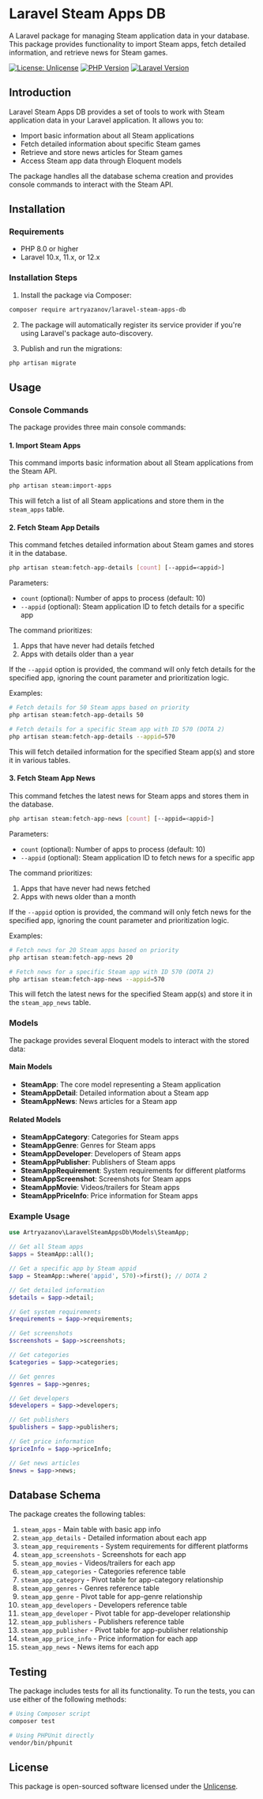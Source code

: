 # Laravel Steam Apps DB

A Laravel package for managing Steam application data in your database. This package provides functionality to import Steam apps, fetch detailed information, and retrieve news for Steam games.

[![License: Unlicense](https://img.shields.io/badge/license-Unlicense-blue.svg)](http://unlicense.org/)
[![PHP Version](https://img.shields.io/badge/php-%3E%3D8.0-8892BF.svg)](https://www.php.net/)
[![Laravel Version](https://img.shields.io/badge/laravel-10.x%7C11.x%7C12.x-red.svg)](https://laravel.com/)

## Introduction

Laravel Steam Apps DB provides a set of tools to work with Steam application data in your Laravel application. It allows you to:

- Import basic information about all Steam applications
- Fetch detailed information about specific Steam games
- Retrieve and store news articles for Steam games
- Access Steam app data through Eloquent models

The package handles all the database schema creation and provides console commands to interact with the Steam API.

## Installation

### Requirements

- PHP 8.0 or higher
- Laravel 10.x, 11.x, or 12.x

### Installation Steps

1. Install the package via Composer:

```bash
composer require artryazanov/laravel-steam-apps-db
```

2. The package will automatically register its service provider if you're using Laravel's package auto-discovery.

3. Publish and run the migrations:

```bash
php artisan migrate
```

## Usage

### Console Commands

The package provides three main console commands:

#### 1. Import Steam Apps

This command imports basic information about all Steam applications from the Steam API.

```bash
php artisan steam:import-apps
```

This will fetch a list of all Steam applications and store them in the `steam_apps` table.

#### 2. Fetch Steam App Details

This command fetches detailed information about Steam games and stores it in the database.

```bash
php artisan steam:fetch-app-details [count] [--appid=<appid>]
```

Parameters:
- `count` (optional): Number of apps to process (default: 10)
- `--appid` (optional): Steam application ID to fetch details for a specific app

The command prioritizes:
1. Apps that have never had details fetched
2. Apps with details older than a year

If the `--appid` option is provided, the command will only fetch details for the specified app, ignoring the count parameter and prioritization logic.

Examples:
```bash
# Fetch details for 50 Steam apps based on priority
php artisan steam:fetch-app-details 50

# Fetch details for a specific Steam app with ID 570 (DOTA 2)
php artisan steam:fetch-app-details --appid=570
```

This will fetch detailed information for the specified Steam app(s) and store it in various tables.

#### 3. Fetch Steam App News

This command fetches the latest news for Steam apps and stores them in the database.

```bash
php artisan steam:fetch-app-news [count] [--appid=<appid>]
```

Parameters:
- `count` (optional): Number of apps to process (default: 10)
- `--appid` (optional): Steam application ID to fetch news for a specific app

The command prioritizes:
1. Apps that have never had news fetched
2. Apps with news older than a month

If the `--appid` option is provided, the command will only fetch news for the specified app, ignoring the count parameter and prioritization logic.

Examples:
```bash
# Fetch news for 20 Steam apps based on priority
php artisan steam:fetch-app-news 20

# Fetch news for a specific Steam app with ID 570 (DOTA 2)
php artisan steam:fetch-app-news --appid=570
```

This will fetch the latest news for the specified Steam app(s) and store it in the `steam_app_news` table.

### Models

The package provides several Eloquent models to interact with the stored data:

#### Main Models

- **SteamApp**: The core model representing a Steam application
- **SteamAppDetail**: Detailed information about a Steam app
- **SteamAppNews**: News articles for a Steam app

#### Related Models

- **SteamAppCategory**: Categories for Steam apps
- **SteamAppGenre**: Genres for Steam apps
- **SteamAppDeveloper**: Developers of Steam apps
- **SteamAppPublisher**: Publishers of Steam apps
- **SteamAppRequirement**: System requirements for different platforms
- **SteamAppScreenshot**: Screenshots for Steam apps
- **SteamAppMovie**: Videos/trailers for Steam apps
- **SteamAppPriceInfo**: Price information for Steam apps

### Example Usage

```php
use Artryazanov\LaravelSteamAppsDb\Models\SteamApp;

// Get all Steam apps
$apps = SteamApp::all();

// Get a specific app by Steam appid
$app = SteamApp::where('appid', 570)->first(); // DOTA 2

// Get detailed information
$details = $app->detail;

// Get system requirements
$requirements = $app->requirements;

// Get screenshots
$screenshots = $app->screenshots;

// Get categories
$categories = $app->categories;

// Get genres
$genres = $app->genres;

// Get developers
$developers = $app->developers;

// Get publishers
$publishers = $app->publishers;

// Get price information
$priceInfo = $app->priceInfo;

// Get news articles
$news = $app->news;
```

## Database Schema

The package creates the following tables:

1. `steam_apps` - Main table with basic app info
2. `steam_app_details` - Detailed information about each app
3. `steam_app_requirements` - System requirements for different platforms
4. `steam_app_screenshots` - Screenshots for each app
5. `steam_app_movies` - Videos/trailers for each app
6. `steam_app_categories` - Categories reference table
7. `steam_app_category` - Pivot table for app-category relationship
8. `steam_app_genres` - Genres reference table
9. `steam_app_genre` - Pivot table for app-genre relationship
10. `steam_app_developers` - Developers reference table
11. `steam_app_developer` - Pivot table for app-developer relationship
12. `steam_app_publishers` - Publishers reference table
13. `steam_app_publisher` - Pivot table for app-publisher relationship
14. `steam_app_price_info` - Price information for each app
15. `steam_app_news` - News items for each app

## Testing

The package includes tests for all its functionality. To run the tests, you can use either of the following methods:

```bash
# Using Composer script
composer test
```

```bash
# Using PHPUnit directly
vendor/bin/phpunit
```

## License

This package is open-sourced software licensed under the [Unlicense](http://unlicense.org/).
